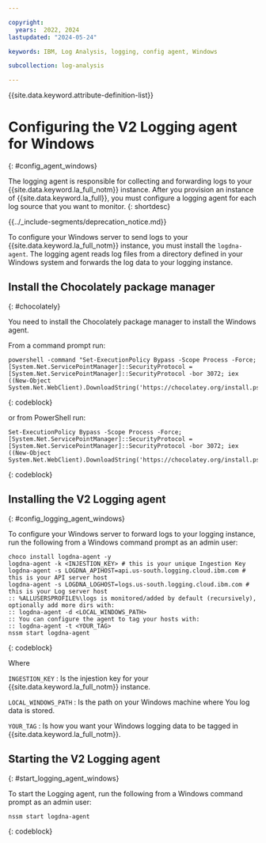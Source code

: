 ```yaml
---

copyright:
  years:  2022, 2024
lastupdated: "2024-05-24"

keywords: IBM, Log Analysis, logging, config agent, Windows

subcollection: log-analysis

---
```


{{site.data.keyword.attribute-definition-list}}

# Configuring the V2 Logging agent for Windows
{: #config_agent_windows}

The logging agent is responsible for collecting and forwarding logs to your {{site.data.keyword.la_full_notm}} instance. After you provision an instance of {{site.data.keyword.la_full}}, you must configure a logging agent for each log source that you want to monitor.
{: shortdesc}


{{../_include-segments/deprecation_notice.md}}

To configure your Windows server to send logs to your {{site.data.keyword.la_full_notm}} instance, you must install the `logdna-agent`. The logging agent reads log files from a directory defined in your Windows system and forwards the log data to your logging instance.

## Install the Chocolately package manager
{: #chocolately}

You need to install the Chocolately package manager to install the Windows agent.

From a command prompt run:

```text
powershell -command "Set-ExecutionPolicy Bypass -Scope Process -Force; [System.Net.ServicePointManager]::SecurityProtocol = [System.Net.ServicePointManager]::SecurityProtocol -bor 3072; iex ((New-Object System.Net.WebClient).DownloadString('https://chocolatey.org/install.ps1'))"
```
{: codeblock}

or from PowerShell run:

```text
Set-ExecutionPolicy Bypass -Scope Process -Force; [System.Net.ServicePointManager]::SecurityProtocol = [System.Net.ServicePointManager]::SecurityProtocol -bor 3072; iex ((New-Object System.Net.WebClient).DownloadString('https://chocolatey.org/install.ps1'))
```
{: codeblock}


## Installing the V2 Logging agent
{: #config_logging_agent_windows}

To configure your Windows server to forward logs to your logging instance, run the following from a Windows command prompt as an admin user:

```text
choco install logdna-agent -y
logdna-agent -k <INJESTION_KEY> # this is your unique Ingestion Key
logdna-agent -s LOGDNA_APIHOST=api.us-south.logging.cloud.ibm.com # this is your API server host
logdna-agent -s LOGDNA_LOGHOST=logs.us-south.logging.cloud.ibm.com # this is your Log server host
:: %ALLUSERSPROFILE%\logs is monitored/added by default (recursively), optionally add more dirs with:
:: logdna-agent -d <LOCAL_WINDOWS_PATH>
:: You can configure the agent to tag your hosts with:
:: logdna-agent -t <YOUR_TAG>
nssm start logdna-agent
```
{: codeblock}

Where

`INGESTION_KEY`
:   Is the injestion key for your {{site.data.keyword.la_full_notm}} instance.

`LOCAL_WINDOWS_PATH`
:   Is the path on your Windows machine where You log data is stored.

`YOUR_TAG`
:   Is how you want your Windows logging data to be tagged in {{site.data.keyword.la_full_notm}}.

## Starting the V2 Logging agent
{: #start_logging_agent_windows}

To start the Logging agent, run the following from a Windows command prompt as an admin user:

```text
nssm start logdna-agent
```
{: codeblock}
